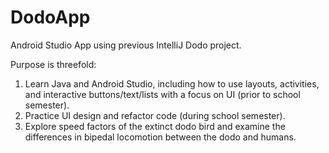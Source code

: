 # DodoApp
Android Studio App using previous IntelliJ Dodo project.

Purpose is threefold:
  1. Learn Java and Android Studio, including how to use layouts, activities, and interactive buttons/text/lists with a focus on UI (prior to school semester).
  2. Practice UI design and refactor code (during school semester).
  3. Explore speed factors of the extinct dodo bird and examine the differences in bipedal locomotion between the dodo and humans.
